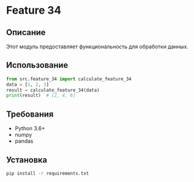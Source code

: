# Feature 34
## Описание
Этот модуль предоставляет функциональность для обработки данных.
## Использование
```python
from src.feature_34 import calculate_feature_34
data = [1, 2, 3]
result = calculate_feature_34(data)
print(result)  # [2, 4, 6]
```
## Требования
- Python 3.6+
- numpy
- pandas
## Установка
```bash
pip install -r requirements.txt
```